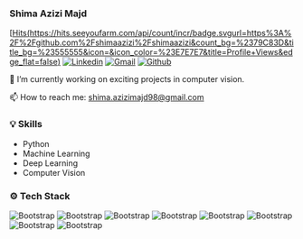 ### Shima Azizi Majd

[[Hits(https://hits.seeyoufarm.com/api/count/incr/badge.svgurl=https%3A%2F%2Fgithub.com%2Fshimaazizi%2Fshimaazizi&count_bg=%2379C83D&title_bg=%23555555&icon=&icon_color=%23E7E7E7&title=Profile+Views&edge_flat=false)](https://hits.seeyoufarm.com)
[![Linkedin](https://img.shields.io/badge/-LinkedIn-blue?style=flat&logo=Linkedin&logoColor=white)]( www.linkedin.com/in/shima-azizi-b45854240/)
[![Gmail](https://img.shields.io/badge/-Gmail-c14438?style=flat&logo=Gmail&logoColor=white)](mailto:shima.azizimajd98@gmail.com)
[![Github](https://img.shields.io/github/followers/shimaazizi?label=Follow&style=social)](https://github.com/shimaazizi)



 🔭 I’m currently working on exciting projects in computer vision.
 
 📫 How to reach me: shima.azizimajd98@gmail.com

### 💡 Skills
- Python
- Machine Learning
- Deep Learning
- Computer Vision

### ⚙️ Tech Stack
![Bootstrap](https://img.shields.io/badge/-Python-05122A?style=flat-square&logo=Python&color=353535) ![Bootstrap](https://img.shields.io/badge/-Docker-05122A?style=flat-square&logo=Docker&color=353535)  ![Bootstrap](https://img.shields.io/badge/-TensorFlow-05122A?style=flat-square&logo=TensorFlow&color=353535) ![Bootstrap](https://img.shields.io/badge/-Scikit%20Learn-05122A?style=flat-square&logo=Scikit-Learn&color=353535)  ![Bootstrap](https://img.shields.io/badge/-MySQL-05122A?style=flat-square&logo=MySQL&color=353535) ![Bootstrap](https://img.shields.io/badge/-Pandas-05122A?style=flat-square&logo=Pandas&color=353535) ![Bootstrap](https://img.shields.io/badge/-Numpy-05122A?style=flat-square&logo=Numpy&color=353535) ![Bootstrap](https://img.shields.io/badge/-Matplotlib-05122A?style=flat-square&logo=Matplotlib&color=353535) 

